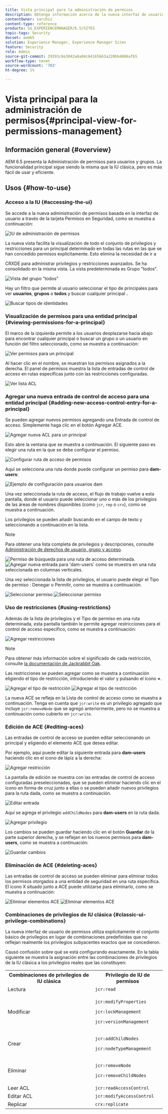 ```yaml
---
title: Vista principal para la administración de permisos
description: Obtenga información acerca de la nueva interfaz de usuario táctil que facilita la administración de permisos.
contentOwner: sarchiz
content-type: reference
products: SG_EXPERIENCEMANAGER/6.5/SITES
topic-tags: Security
docset: aem65
solution: Experience Manager, Experience Manager Sites
feature: Security
role: Admin
source-git-commit: 29391c8e3042a8a04c64165663a228bb4886afb5
workflow-type: tm+mt
source-wordcount: '763'
ht-degree: 1%

---
```



# Vista principal para la administración de permisos{#principal-view-for-permissions-management}

## Información general {#overview}

AEM 6.5 presenta la Administración de permisos para usuarios y grupos. La funcionalidad principal sigue siendo la misma que la IU clásica, pero es más fácil de usar y eficiente.

## Usos {#how-to-use}

### Acceso a la IU {#accessing-the-ui}

Se accede a la nueva administración de permisos basada en la interfaz de usuario a través de la tarjeta Permisos en Seguridad, como se muestra a continuación:

![IU de administración de permisos](assets/screen_shot_2019-03-17at63333pm.png)

La nueva vista facilita la visualización de todo el conjunto de privilegios y restricciones para un principal determinado en todas las rutas en las que se han concedido permisos explícitamente. Esto elimina la necesidad de ir a

CRXDE para administrar privilegios y restricciones avanzados. Se ha consolidado en la misma vista. La vista predeterminada es Grupo &quot;todos&quot;.

![Vista del grupo &quot;todos&quot;](assets/unu-1.png)

Hay un filtro que permite al usuario seleccionar el tipo de principales para ver **usuarios**, **grupos** o **todos** y buscar cualquier principal **.**

![Buscar tipos de identidades](assets/image2019-3-20_23-52-51.png)

### Visualización de permisos para una entidad principal {#viewing-permissions-for-a-principal}

El marco de la izquierda permite a los usuarios desplazarse hacia abajo para encontrar cualquier principal o buscar un grupo o un usuario en función del filtro seleccionado, como se muestra a continuación:

![Ver permisos para un principal](assets/doi-1.png)

Al hacer clic en el nombre, se muestran los permisos asignados a la derecha. El panel de permisos muestra la lista de entradas de control de acceso en rutas específicas junto con las restricciones configuradas.

![Ver lista ACL](assets/trei-1.png)

### Agregar una nueva entrada de control de acceso para una entidad principal {#adding-new-access-control-entry-for-a-principal}

Se pueden agregar nuevos permisos agregando una Entrada de control de acceso. Simplemente haga clic en el botón Agregar ACE.

![Agregar nueva ACL para un principal](assets/patru.png)

Esto abre la ventana que se muestra a continuación. El siguiente paso es elegir una ruta en la que se debe configurar el permiso.

![Configurar ruta de acceso de permisos](assets/cinci-1.png)

Aquí se selecciona una ruta donde puede configurar un permiso para **dam-users**:

![Ejemplo de configuración para usuarios dam](assets/sase-1.png)

Una vez seleccionada la ruta de acceso, el flujo de trabajo vuelve a esta pantalla, donde el usuario puede seleccionar uno o más de los privilegios de las áreas de nombres disponibles (como `jcr`, `rep` o `crx`), como se muestra a continuación.

Los privilegios se pueden añadir buscando en el campo de texto y seleccionando a continuación en la lista.

>[!NOTE]
>
>Para obtener una lista completa de privilegios y descripciones, consulte [Administración de derechos de usuario, grupo y acceso](/help/sites-administering/user-group-ac-admin.md#access-right-management).

![Permiso de búsqueda para una ruta de acceso determinada.](assets/image2019-3-21_0-5-47.png) ![Agregar nueva entrada para &#39;dam-users&#39; como se muestra en una ruta seleccionada en columnas verticales.](assets/image2019-3-21_0-6-53.png)

Una vez seleccionada la lista de privilegios, el usuario puede elegir el Tipo de permiso : Denegar o Permitir, como se muestra a continuación.

![Seleccionar permiso](assets/screen_shot_2019-03-17at63938pm.png) ![Seleccionar permiso](assets/screen_shot_2019-03-17at63947pm.png)

### Uso de restricciones {#using-restrictions}

Además de la lista de privilegios y el Tipo de permiso en una ruta determinada, esta pantalla también le permite agregar restricciones para el control de acceso específico, como se muestra a continuación:

![Agregar restricciones](assets/image2019-3-21_1-4-14.png)

>[!NOTE]
>
>Para obtener más información sobre el significado de cada restricción, consulte [la documentación de Jackrabbit Oak](https://jackrabbit.apache.org/oak/docs/security/authorization/restriction.html?lang=es).

Las restricciones se pueden agregar como se muestra a continuación eligiendo el tipo de restricción, introduciendo el valor y pulsando el icono **+**.

![Agregar el tipo de restricción](assets/sapte-1.png) ![Agregar el tipo de restricción](assets/opt-1.png)

La nueva ACE se refleja en la Lista de control de acceso como se muestra a continuación. Tenga en cuenta que `jcr:write` es un privilegio agregado que incluye `jcr:removeNode` que se agregó anteriormente, pero no se muestra a continuación como cubierto en `jcr:write`.

### Edición de ACE {#editing-aces}

Las entradas de control de acceso se pueden editar seleccionando un principal y eligiendo el elemento ACE que desea editar.

Por ejemplo, aquí puede editar la siguiente entrada para **dam-users** haciendo clic en el icono de lápiz a la derecha:

![Agregar restricción](assets/image2019-3-21_0-35-39.png)

La pantalla de edición se muestra con las entradas de control de acceso configuradas preseleccionadas, que se pueden eliminar haciendo clic en el icono en forma de cruz junto a ellas o se pueden añadir nuevos privilegios para la ruta dada, como se muestra a continuación.

![Editar entrada](assets/noua-1.png)

Aquí se agrega el privilegio `addChildNodes` para **dam-users** en la ruta dada.

![Agregar privilegio](assets/image2019-3-21_0-45-35.png)

Los cambios se pueden guardar haciendo clic en el botón **Guardar** de la parte superior derecha, y se reflejan en los nuevos permisos para **dam-users**, como se muestra a continuación:

![Guardar cambios](assets/zece-1.png)

### Eliminación de ACE {#deleting-aces}

Las entradas de control de acceso se pueden eliminar para eliminar todos los permisos otorgados a una entidad de seguridad en una ruta específica. El icono X situado junto a ACE puede utilizarse para eliminarlo, como se muestra a continuación:

![Eliminar elementos ACE](assets/image2019-3-21_0-53-19.png) ![Eliminar elementos ACE](assets/unspe.png)

### Combinaciones de privilegios de IU clásica {#classic-ui-privilege-combinations}

La nueva interfaz de usuario de permisos utiliza explícitamente el conjunto básico de privilegios en lugar de combinaciones predefinidas que no reflejan realmente los privilegios subyacentes exactos que se concedieron.

Causó confusión sobre qué se está configurando exactamente. En la tabla siguiente se muestra la asignación entre las combinaciones de privilegios de la IU clásica a los privilegios reales que las constituyen:

<table>
 <tbody>
  <tr>
   <th>Combinaciones de privilegios de IU clásica</th>
   <th>Privilegio de IU de permisos</th>
  </tr>
  <tr>
   <td>Lectura</td>
   <td><code>jcr:read</code></td>
  </tr>
  <tr>
   <td>Modificar</td>
   <td><p><code>jcr:modifyProperties</code></p> <p><code>jcr:lockManagement</code></p> <p><code>jcr:versionManagement</code></p> </td>
  </tr>
  <tr>
   <td>Crear</td>
   <td><p><code>jcr:addChildNodes</code></p> <p><code>jcr:nodeTypeManagement</code></p> </td>
  </tr>
  <tr>
   <td>Eliminar</td>
   <td><p><code>jcr:removeNode</code></p> <p><code>jcr:removeChildNodes</code></p> </td>
  </tr>
  <tr>
   <td>Leer ACL</td>
   <td><code>jcr:readAccessControl</code></td>
  </tr>
  <tr>
   <td>Editar ACL</td>
   <td><code>jcr:modifyAccessControl</code></td>
  </tr>
  <tr>
   <td>Replicar</td>
   <td><code>crx:replicate</code></td>
  </tr>
 </tbody>
</table>
